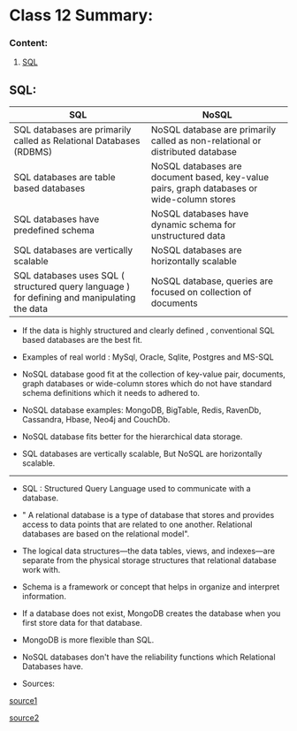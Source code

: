 # Class 12 Summary:

### Content:
1. [SQL](#SQL)

## SQL:


| SQL      | NoSQL                                                            |
| -----------  | ----------------------------------------------------------------|
| SQL databases are primarily called as Relational Databases (RDBMS)          |NoSQL database are primarily called as non-relational or distributed database|
| SQL databases are table based databases     | NoSQL databases are document based, key-value pairs, graph databases or wide-column stores |
|SQL databases have predefined schema|NoSQL databases have dynamic schema for unstructured data|
| SQL databases are vertically scalable|NoSQL databases are horizontally scalable|
| SQL databases uses SQL ( structured query language ) for defining and manipulating the data        |NoSQL database, queries are focused on collection of documents|


*  If the data is highly structured and  clearly defined , conventional SQL based databases are the best fit.

* Examples of real world : MySql, Oracle, Sqlite, Postgres and MS-SQL

*  NoSQL database good fit at the collection of key-value pair, documents, graph databases or wide-column stores which do not have standard schema definitions which it needs to adhered to.

* NoSQL database examples: MongoDB, BigTable, Redis, RavenDb, Cassandra, Hbase, Neo4j and CouchDb.

* NoSQL database fits better for the hierarchical data storage.

* SQL databases are vertically scalable, But NoSQL are horizontally scalable.


---

* SQL : Structured Query Language used to communicate with a database.

* " A relational database is a type of database that stores and provides access to data points that are related to one another. Relational databases are based on the relational model".

* The logical data structures—the data tables, views, and indexes—are separate from the physical storage structures  that relational database work with.

* Schema is a framework or concept that helps in organize and interpret information. 


* If a database does not exist, MongoDB creates the database when you first store data for that database.

*  MongoDB is more  flexible than SQL.

* NoSQL databases don't have the reliability functions which Relational Databases have.



* Sources:

[source1](https://www.thegeekstuff.com/2014/01/sql-vs-nosql-db/?utm_s)

[source2](https://www.youtube.com/watch?v=ZS_kXvOeQ5Y)


